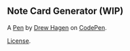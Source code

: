 Note Card Generator (WIP)
-------------------------


A [Pen](https://codepen.io/drewhagen/pen/VWoZjq) by [Drew Hagen](http://codepen.io/drewhagen) on [CodePen](http://codepen.io/).

[License](https://codepen.io/drewhagen/pen/VWoZjq/license).